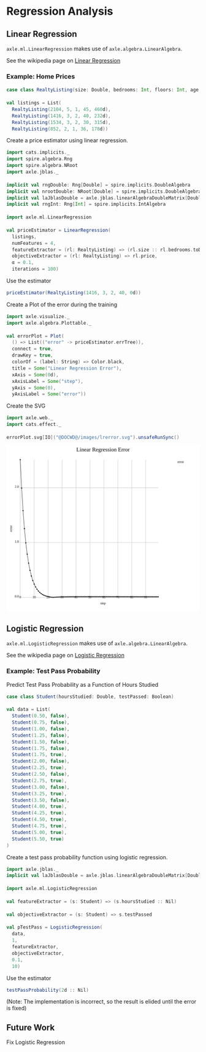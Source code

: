# Regression Analysis

## Linear Regression

`axle.ml.LinearRegression` makes use of `axle.algebra.LinearAlgebra`.

See the wikipedia page on [Linear Regression](https://en.wikipedia.org/wiki/Linear_regression)

### Example: Home Prices

```scala mdoc:silent
case class RealtyListing(size: Double, bedrooms: Int, floors: Int, age: Int, price: Double)

val listings = List(
  RealtyListing(2104, 5, 1, 45, 460d),
  RealtyListing(1416, 3, 2, 40, 232d),
  RealtyListing(1534, 3, 2, 30, 315d),
  RealtyListing(852, 2, 1, 36, 178d))
```

Create a price estimator using linear regression.

```scala mdoc:silent
import cats.implicits._
import spire.algebra.Rng
import spire.algebra.NRoot
import axle.jblas._

implicit val rngDouble: Rng[Double] = spire.implicits.DoubleAlgebra
implicit val nrootDouble: NRoot[Double] = spire.implicits.DoubleAlgebra
implicit val laJblasDouble = axle.jblas.linearAlgebraDoubleMatrix[Double]
implicit val rngInt: Rng[Int] = spire.implicits.IntAlgebra

import axle.ml.LinearRegression

val priceEstimator = LinearRegression(
  listings,
  numFeatures = 4,
  featureExtractor = (rl: RealtyListing) => (rl.size :: rl.bedrooms.toDouble :: rl.floors.toDouble :: rl.age.toDouble :: Nil),
  objectiveExtractor = (rl: RealtyListing) => rl.price,
  α = 0.1,
  iterations = 100)
```

Use the estimator

```scala mdoc
priceEstimator(RealtyListing(1416, 3, 2, 40, 0d))
```

Create a Plot of the error during the training

```scala mdoc:silent
import axle.visualize._
import axle.algebra.Plottable._

val errorPlot = Plot(
  () => List(("error" -> priceEstimator.errTree)),
  connect = true,
  drawKey = true,
  colorOf = (label: String) => Color.black,
  title = Some("Linear Regression Error"),
  xAxis = Some(0d),
  xAxisLabel = Some("step"),
  yAxis = Some(0),
  yAxisLabel = Some("error"))
```

Create the SVG

```scala mdoc:silent
import axle.web._
import cats.effect._

errorPlot.svg[IO]("@DOCWD@/images/lrerror.svg").unsafeRunSync()
```

![lr error](/images/lrerror.svg)

## Logistic Regression

`axle.ml.LogisticRegression` makes use of `axle.algebra.LinearAlgebra`.

See the wikipedia page on [Logistic Regression](https://en.wikipedia.org/wiki/Logistic_regression)

### Example: Test Pass Probability

Predict Test Pass Probability as a Function of Hours Studied

```scala mdoc:silent
case class Student(hoursStudied: Double, testPassed: Boolean)

val data = List(
  Student(0.50, false),
  Student(0.75, false),
  Student(1.00, false),
  Student(1.25, false),
  Student(1.50, false),
  Student(1.75, false),
  Student(1.75, true),
  Student(2.00, false),
  Student(2.25, true),
  Student(2.50, false),
  Student(2.75, true),
  Student(3.00, false),
  Student(3.25, true),
  Student(3.50, false),
  Student(4.00, true),
  Student(4.25, true),
  Student(4.50, true),
  Student(4.75, true),
  Student(5.00, true),
  Student(5.50, true)
)
```

Create a test pass probability function using logistic regression.

```scala mdoc
import axle.jblas._
implicit val laJblasDouble = axle.jblas.linearAlgebraDoubleMatrix[Double]

import axle.ml.LogisticRegression

val featureExtractor = (s: Student) => (s.hoursStudied :: Nil)

val objectiveExtractor = (s: Student) => s.testPassed

val pTestPass = LogisticRegression(
  data,
  1,
  featureExtractor,
  objectiveExtractor,
  0.1,
  10)
```

Use the estimator

```scala
testPassProbability(2d :: Nil)
```

(Note: The implementation is incorrect, so the result is elided until the error is fixed)

## Future Work

Fix Logistic Regression
